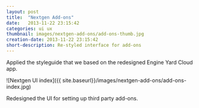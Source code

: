 ```yaml
---
layout: post
title:  "Nextgen Add-ons"
date:   2013-11-22 23:15:42
categories: ui ux
thumbnail: images/nextgen-add-ons/add-ons-thumb.jpg
creation-date: 2013-11-22 23:15:42
short-description: Re-styled interface for add-ons
---
```

Applied the styleguide that we based on the redesigned Engine Yard Cloud app.

![Nextgen UI index]({{ site.baseurl}}/images/nextgen-add-ons/add-ons-index.jpg)

Redesigned the UI for setting up third party add-ons.

